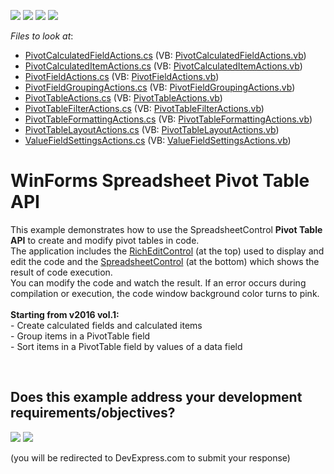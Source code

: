 <!-- default badges list -->
![](https://img.shields.io/endpoint?url=https://codecentral.devexpress.com/api/v1/VersionRange/128614179/16.1.4%2B)
[![](https://img.shields.io/badge/Open_in_DevExpress_Support_Center-FF7200?style=flat-square&logo=DevExpress&logoColor=white)](https://supportcenter.devexpress.com/ticket/details/T298650)
[![](https://img.shields.io/badge/📖_How_to_use_DevExpress_Examples-e9f6fc?style=flat-square)](https://docs.devexpress.com/GeneralInformation/403183)
[![](https://img.shields.io/badge/💬_Leave_Feedback-feecdd?style=flat-square)](#does-this-example-address-your-development-requirementsobjectives)
<!-- default badges end -->
<!-- default file list -->
*Files to look at*:

* [PivotCalculatedFieldActions.cs](./CS/SpreadsheetPivotTableExamples/CodeExamples/PivotCalculatedFieldActions.cs) (VB: [PivotCalculatedFieldActions.vb](./VB/SpreadsheetPivotTableExamples/CodeExamples/PivotCalculatedFieldActions.vb))
* [PivotCalculatedItemActions.cs](./CS/SpreadsheetPivotTableExamples/CodeExamples/PivotCalculatedItemActions.cs) (VB: [PivotCalculatedItemActions.vb](./VB/SpreadsheetPivotTableExamples/CodeExamples/PivotCalculatedItemActions.vb))
* [PivotFieldActions.cs](./CS/SpreadsheetPivotTableExamples/CodeExamples/PivotFieldActions.cs) (VB: [PivotFieldActions.vb](./VB/SpreadsheetPivotTableExamples/CodeExamples/PivotFieldActions.vb))
* [PivotFieldGroupingActions.cs](./CS/SpreadsheetPivotTableExamples/CodeExamples/PivotFieldGroupingActions.cs) (VB: [PivotFieldGroupingActions.vb](./VB/SpreadsheetPivotTableExamples/CodeExamples/PivotFieldGroupingActions.vb))
* [PivotTableActions.cs](./CS/SpreadsheetPivotTableExamples/CodeExamples/PivotTableActions.cs) (VB: [PivotTableActions.vb](./VB/SpreadsheetPivotTableExamples/CodeExamples/PivotTableActions.vb))
* [PivotTableFilterActions.cs](./CS/SpreadsheetPivotTableExamples/CodeExamples/PivotTableFilterActions.cs) (VB: [PivotTableFilterActions.vb](./VB/SpreadsheetPivotTableExamples/CodeExamples/PivotTableFilterActions.vb))
* [PivotTableFormattingActions.cs](./CS/SpreadsheetPivotTableExamples/CodeExamples/PivotTableFormattingActions.cs) (VB: [PivotTableFormattingActions.vb](./VB/SpreadsheetPivotTableExamples/CodeExamples/PivotTableFormattingActions.vb))
* [PivotTableLayoutActions.cs](./CS/SpreadsheetPivotTableExamples/CodeExamples/PivotTableLayoutActions.cs) (VB: [PivotTableLayoutActions.vb](./VB/SpreadsheetPivotTableExamples/CodeExamples/PivotTableLayoutActions.vb))
* [ValueFieldSettingsActions.cs](./CS/SpreadsheetPivotTableExamples/CodeExamples/ValueFieldSettingsActions.cs) (VB: [ValueFieldSettingsActions.vb](./VB/SpreadsheetPivotTableExamples/CodeExamples/ValueFieldSettingsActions.vb))
<!-- default file list end -->
# WinForms Spreadsheet Pivot Table API


This example demonstrates how to use the SpreadsheetControl <strong>Pivot Table API</strong> to create and modify pivot tables in code.<br>The application includes the <a href="https://documentation.devexpress.com/#WindowsForms/CustomDocument6975">RichEditControl</a> (at the top) used to display and edit the code and the <a href="https://documentation.devexpress.com/#WindowsForms/clsDevExpressXtraSpreadsheetSpreadsheetControltopic">SpreadsheetControl</a> (at the bottom) which shows the result of code execution.<br>You can modify the code and watch the result. If an error occurs during compilation or execution, the code window background color turns to pink.<br><br><strong>Starting from v2016 vol.1:</strong><br>- Create calculated fields and calculated items<br>- Group items in a PivotTable field<br>- Sort items in a PivotTable field by values of a data field

<br/>


<!-- feedback -->
## Does this example address your development requirements/objectives?

[<img src="https://www.devexpress.com/support/examples/i/yes-button.svg"/>](https://www.devexpress.com/support/examples/survey.xml?utm_source=github&utm_campaign=winforms-spreadsheet-pivot-table-api&~~~was_helpful=yes) [<img src="https://www.devexpress.com/support/examples/i/no-button.svg"/>](https://www.devexpress.com/support/examples/survey.xml?utm_source=github&utm_campaign=winforms-spreadsheet-pivot-table-api&~~~was_helpful=no)

(you will be redirected to DevExpress.com to submit your response)
<!-- feedback end -->

